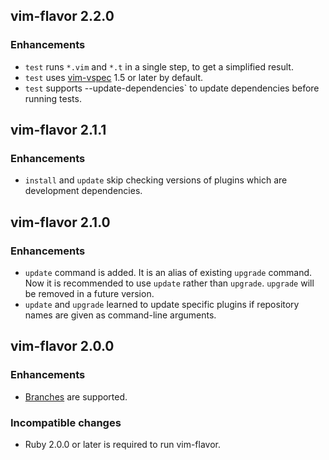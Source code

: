 ## vim-flavor 2.2.0

### Enhancements

* `test` runs `*.vim` and `*.t` in a single step, to get a simplified result.
* `test` uses [vim-vspec](https://github.com/kana/vim-vspec) 1.5 or later by
  default.
* `test` supports --update-dependencies` to update dependencies before running
  tests.




## vim-flavor 2.1.1

### Enhancements

* `install` and `update` skip checking versions of plugins which are
  development dependencies.




## vim-flavor 2.1.0

### Enhancements

* `update` command is added.  It is an alias of existing `upgrade` command.
  Now it is recommended to use `update` rather than `upgrade`.
  `upgrade` will be removed in a future version.
* `update` and `upgrade` learned to update specific plugins if repository names
  are given as command-line arguments.




## vim-flavor 2.0.0

### Enhancements

* [Branches](./branches) are supported.


### Incompatible changes

* Ruby 2.0.0 or later is required to run vim-flavor.
